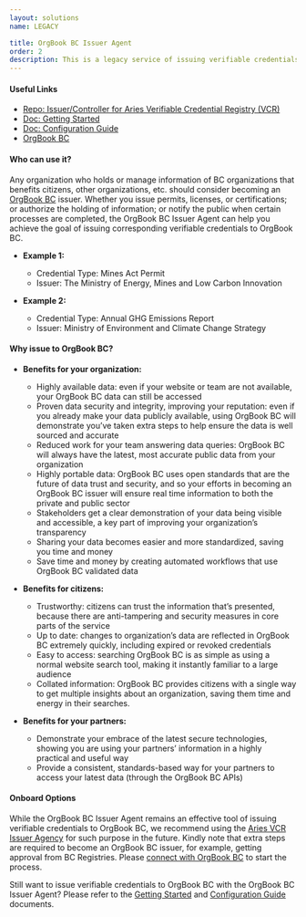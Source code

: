 ```yaml
---
layout: solutions
name: LEGACY

title: OrgBook BC Issuer Agent
order: 2
description: This is a legacy service of issuing verifiable credentials to OrgBook BC, starting from Mines Act Permit credentials, and credentials for related observable data metrics such as Annual GHG Emissions of a mine site.
---
```

#### **Useful Links**

- [Repo: Issuer/Controller for Aries Verifiable Credential Registry (VCR)](https://github.com/bcgov/mines-digital-trust)
- [Doc: Getting Started](https://github.com/bcgov/mines-digital-trust/blob/develop/GettingStartedTutorial.md)
- [Doc: Configuration Guide](https://github.com/bcgov/mines-digital-trust/blob/develop/services/ghg-orgbook-issuer-controller/config/README.md)
- [OrgBook BC](https://www.orgbook.gov.bc.ca/en/home)

#### **Who can use it?**

Any organization who holds or manage information of BC organizations that benefits citizens, other organizations, etc. should consider becoming an [OrgBook BC](https://www.orgbook.gov.bc.ca/en/home) issuer. Whether you issue permits, licenses, or certifications; or authorize the holding of information; or notify the public when certain processes are completed, the OrgBook BC Issuer Agent can help you achieve the goal of issuing corresponding verifiable credentials to OrgBook BC.

- **Example 1:**
  - Credential Type: Mines Act Permit
  - Issuer: The Ministry of Energy, Mines and Low Carbon Innovation

- **Example 2:**
  - Credential Type: Annual GHG Emissions Report
  - Issuer: Ministry of Environment and Climate Change Strategy

#### **Why issue to OrgBook BC?**

- **Benefits for your organization:**
  - Highly available data: even if your website or team are not available, your OrgBook BC data can still be accessed
  - Proven data security and integrity, improving your reputation: even if you already make your data publicly available, using OrgBook BC will demonstrate you’ve taken extra steps to help ensure the data is well sourced and accurate
  - Reduced work for your team answering data queries: OrgBook BC will always have the latest, most accurate public data from your organization
  - Highly portable data: OrgBook BC uses open standards that are the future of data trust and security, and so your efforts in becoming an OrgBook BC issuer will ensure real time information to both the private and public sector
  - Stakeholders get a clear demonstration of your data being visible and accessible, a key part of improving your organization’s transparency
  - Sharing your data becomes easier and more standardized, saving you time and money
  - Save time and money by creating automated workflows that use OrgBook BC validated data

- **Benefits for citizens:**
  - Trustworthy: citizens can trust the information that’s presented, because there are anti-tampering and security measures in core parts of the service
  - Up to date: changes to organization’s data are reflected in OrgBook BC extremely quickly, including expired or revoked credentials
  - Easy to access: searching OrgBook BC is as simple as using a normal website search tool, making it instantly familiar to a large audience
  - Collated information: OrgBook BC provides citizens with a single way to get multiple insights about an organization, saving them time and energy in their searches.

- **Benefits for your partners:**
  - Demonstrate your embrace of the latest secure technologies, showing you are using your partners’ information in a highly practical and useful way
  - Provide a consistent, standards-based way for your partners to access your latest data (through the OrgBook BC APIs)

#### **Onboard Options**

While the OrgBook BC Issuer Agent remains an effective tool of issuing verifiable credentials to OrgBook BC, we recommend using the [Aries VCR Issuer Agency](https://github.com/bcgov/aries-vcr-issuer-agency) for such purpose in the future. Kindly note that extra steps are required to become an OrgBook BC issuer, for example, getting approval from BC Registries. Please [connect with OrgBook BC](https://www.orgbook.gov.bc.ca/en/connect) to start the process.

Still want to issue verifiable credentials to OrgBook BC with the OrgBook BC Issuer Agent? Please refer to the [Getting Started](https://github.com/bcgov/mines-digital-trust/blob/develop/GettingStartedTutorial.md) and [Configuration Guide](https://github.com/bcgov/mines-digital-trust/blob/develop/services/ghg-orgbook-issuer-controller/config/README.md) documents.
